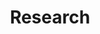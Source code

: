 ---
layout: list
title: Research
description: >
  Some papers that others might think are interesting.
hide_description: false
sitemap: true
permalink: /research/
---